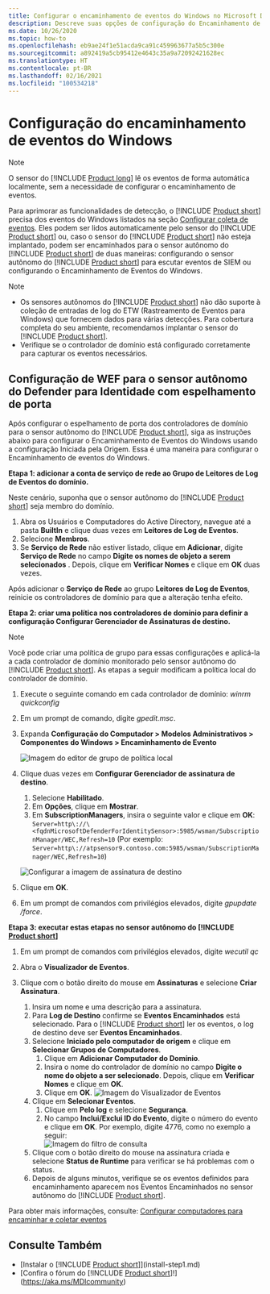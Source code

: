 ```yaml
---
title: Configurar o encaminhamento de eventos do Windows no Microsoft Defender para Identidade
description: Descreve suas opções de configuração do Encaminhamento de Eventos do Windows com o Microsoft Defender para Identidade
ms.date: 10/26/2020
ms.topic: how-to
ms.openlocfilehash: eb9ae24f1e51acda9ca91c459963677a5b5c300e
ms.sourcegitcommit: a892419a5cb95412e4643c35a9a72092421628ec
ms.translationtype: HT
ms.contentlocale: pt-BR
ms.lasthandoff: 02/16/2021
ms.locfileid: "100534218"
---
```

# <a name="configuring-windows-event-forwarding"></a>Configuração do encaminhamento de eventos do Windows

> [!NOTE]
> O sensor do [!INCLUDE [Product long](includes/product-long.md)] lê os eventos de forma automática localmente, sem a necessidade de configurar o encaminhamento de eventos.

Para aprimorar as funcionalidades de detecção, o [!INCLUDE [Product short](includes/product-short.md)] precisa dos eventos do Windows listados na seção [Configurar coleta de eventos](configure-windows-event-collection.md#configure-event-collection). Eles podem ser lidos automaticamente pelo sensor do [!INCLUDE [Product short](includes/product-short.md)] ou, caso o sensor do [!INCLUDE [Product short](includes/product-short.md)] não esteja implantado, podem ser encaminhados para o sensor autônomo do [!INCLUDE [Product short](includes/product-short.md)] de duas maneiras: configurando o sensor autônomo do [!INCLUDE [Product short](includes/product-short.md)] para escutar eventos de SIEM ou configurando o Encaminhamento de Eventos do Windows.

> [!NOTE]
>
> - Os sensores autônomos do [!INCLUDE [Product short](includes/product-short.md)] não dão suporte à coleção de entradas de log do ETW (Rastreamento de Eventos para Windows) que fornecem dados para várias detecções. Para cobertura completa do seu ambiente, recomendamos implantar o sensor do [!INCLUDE [Product short](includes/product-short.md)].
> - Verifique se o controlador de domínio está configurado corretamente para capturar os eventos necessários.

## <a name="wef-configuration-for-defender-for-identity-standalone-sensors-with-port-mirroring"></a>Configuração de WEF para o sensor autônomo do Defender para Identidade com espelhamento de porta

Após configurar o espelhamento de porta dos controladores de domínio para o sensor autônomo do [!INCLUDE [Product short](includes/product-short.md)], siga as instruções abaixo para configurar o Encaminhamento de Eventos do Windows usando a configuração Iniciada pela Origem. Essa é uma maneira para configurar o Encaminhamento de eventos do Windows.

**Etapa 1: adicionar a conta de serviço de rede ao Grupo de Leitores de Log de Eventos do domínio.**

Neste cenário, suponha que o sensor autônomo do [!INCLUDE [Product short](includes/product-short.md)] seja membro do domínio.

1. Abra os Usuários e Computadores do Active Directory, navegue até a pasta **BuiltIn** e clique duas vezes em **Leitores de Log de Eventos**.
1. Selecione **Membros**.
1. Se **Serviço de Rede** não estiver listado, clique em **Adicionar**, digite **Serviço de Rede** no campo **Digite os nomes de objeto a serem selecionados** . Depois, clique em **Verificar Nomes** e clique em **OK** duas vezes.

Após adicionar o **Serviço de Rede** ao grupo **Leitores de Log de Eventos**, reinicie os controladores de domínio para que a alteração tenha efeito.

**Etapa 2: criar uma política nos controladores de domínio para definir a configuração Configurar Gerenciador de Assinaturas de destino.**

> [!Note]
> Você pode criar uma política de grupo para essas configurações e aplicá-la a cada controlador de domínio monitorado pelo sensor autônomo do [!INCLUDE [Product short](includes/product-short.md)]. As etapas a seguir modificam a política local do controlador de domínio.

1. Execute o seguinte comando em cada controlador de domínio: *winrm quickconfig*
1. Em um prompt de comando, digite *gpedit.msc*.
1. Expanda **Configuração do Computador > Modelos Administrativos > Componentes do Windows > Encaminhamento de Evento**

    ![Imagem do editor de grupo de política local](media/wef-1-local-group-policy-editor.png)

1. Clique duas vezes em **Configurar Gerenciador de assinatura de destino**.

    1. Selecione **Habilitado**.
    1. Em **Opções**, clique em **Mostrar**.
    1. Em **SubscriptionManagers**, insira o seguinte valor e clique em **OK**:  `Server=http\://\<fqdnMicrosoftDefenderForIdentitySensor>:5985/wsman/SubscriptionManager/WEC,Refresh=10` (Por exemplo: `Server=http\://atpsensor9.contoso.com:5985/wsman/SubscriptionManager/WEC,Refresh=10`)

    ![Configurar a imagem de assinatura de destino](media/wef-2-config-target-sub-manager.png)

1. Clique em **OK**.
1. Em um prompt de comandos com privilégios elevados, digite *gpupdate /force*.

**Etapa 3: executar estas etapas no sensor autônomo do [!INCLUDE [Product short](includes/product-short.md)]**

1. Em um prompt de comandos com privilégios elevados, digite *wecutil qc*
1. Abra o **Visualizador de Eventos**.
1. Clique com o botão direito do mouse em **Assinaturas** e selecione **Criar Assinatura**.

    1. Insira um nome e uma descrição para a assinatura.
    1. Para **Log de Destino** confirme se **Eventos Encaminhados** está selecionado. Para o [!INCLUDE [Product short](includes/product-short.md)] ler os eventos, o log de destino deve ser **Eventos Encaminhados**.
    1. Selecione **Iniciado pelo computador de origem** e clique em **Selecionar Grupos de Computadores**.
        1. Clique em **Adicionar Computador do Domínio**.
        1. Insira o nome do controlador de domínio no campo **Digite o nome do objeto a ser selecionado**. Depois, clique em **Verificar Nomes** e clique em **OK**.
        1. Clique em **OK**.
        ![Imagem do Visualizador de Eventos](media/wef-3-event-viewer.png)
    1. Clique em **Selecionar Eventos**.
        1. Clique em **Pelo log** e selecione **Segurança**.
        1. No campo **Inclui/Exclui ID do Evento**, digite o número do evento e clique em **OK**. Por exemplo, digite 4776, como no exemplo a seguir:<br/>
        ![Imagem do filtro de consulta](media/wef-4-query-filter.png)
    1. Clique com o botão direito do mouse na assinatura criada e selecione **Status de Runtime** para verificar se há problemas com o status.
    1. Depois de alguns minutos, verifique se os eventos definidos para encaminhamento aparecem nos Eventos Encaminhados no sensor autônomo do [!INCLUDE [Product short](includes/product-short.md)].

Para obter mais informações, consulte: [Configurar computadores para encaminhar e coletar eventos](/previous-versions/windows/it-pro/windows-server-2008-R2-and-2008/cc748890(v=ws.11))

## <a name="see-also"></a>Consulte Também

- [Instalar o [!INCLUDE [Product short](includes/product-short.md)]](install-step1.md)
- [Confira o fórum do [!INCLUDE [Product short](includes/product-short.md)]!](https://aka.ms/MDIcommunity)
